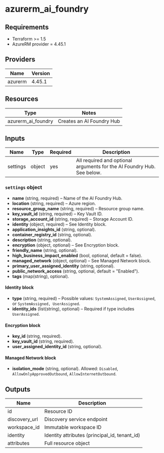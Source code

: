 # azurerm_ai_foundry

## Requirements
- Terraform >= 1.5
- AzureRM provider = 4.45.1

## Providers
| Name | Version |
|------|---------|
| azurerm | 4.45.1 |

## Resources
| Type | Notes |
|------|-------|
| azurerm_ai_foundry | Creates an AI Foundry Hub |

## Inputs
| Name | Type | Required | Description |
|------|------|----------|-------------|
| settings | object | yes | All required and optional arguments for the AI Foundry Hub. See below. |

### `settings` object
- **name** (string, required) – Name of the AI Foundry Hub.  
- **location** (string, required) – Azure region.  
- **resource_group_name** (string, required) – Resource group name.  
- **key_vault_id** (string, required) – Key Vault ID.  
- **storage_account_id** (string, required) – Storage Account ID.  
- **identity** (object, required) – See Identity block.  
- **application_insights_id** (string, optional).  
- **container_registry_id** (string, optional).  
- **description** (string, optional).  
- **encryption** (object, optional) – See Encryption block.  
- **friendly_name** (string, optional).  
- **high_business_impact_enabled** (bool, optional, default = false).  
- **managed_network** (object, optional) – See Managed Network block.  
- **primary_user_assigned_identity** (string, optional).  
- **public_network_access** (string, optional, default = "Enabled").  
- **tags** (map(string), optional).  

#### Identity block
- **type** (string, required) – Possible values: `SystemAssigned`, `UserAssigned`, or `SystemAssigned, UserAssigned`.  
- **identity_ids** (list(string), optional) – Required if type includes `UserAssigned`.  

#### Encryption block
- **key_id** (string, required).  
- **key_vault_id** (string, required).  
- **user_assigned_identity_id** (string, optional).  

#### Managed Network block
- **isolation_mode** (string, optional). Allowed: `Disabled`, `AllowOnlyApprovedOutbound`, `AllowInternetOutbound`.  

## Outputs
| Name | Description |
|------|-------------|
| id | Resource ID |
| discovery_url | Discovery service endpoint |
| workspace_id | Immutable workspace ID |
| identity | Identity attributes (principal_id, tenant_id) |
| attributes | Full resource object |
